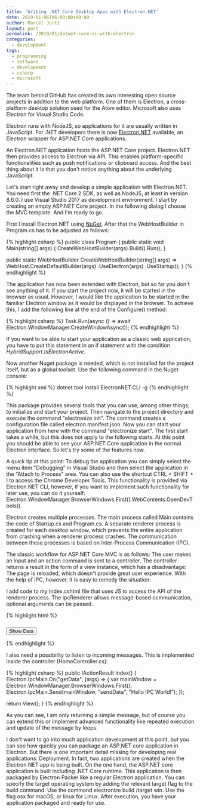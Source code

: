 ```yaml
---
title: 'Writing .NET Core Desktop Apps with Electron.NET'
date: 2019-01-06T06:00:00+00:00
author: Marcel Jurtz
layout: post
permalink: /2019/01/dotnet-core-ui-with-electron
categories:
  - development
tags:
  - programming
  - software
  - development
  - csharp
  - microsoft
---
```


The team behind GitHub has created its own interesting open source projects in addition to the web platform. One of them is Electron, a cross-platform desktop solution used for the Atom editor. Microsoft also uses Electron for Visual Studio Code.

Electron runs with NodeJS, so applications for it are usually written in JavaScript. For .NET developers there is now [Electron.NET](https://github.com/ElectronNET/Electron.NET) available, an Electron wrapper for ASP.NET Core applications.

An Electron.NET application hosts the ASP.NET Core project. Electron.NET then provides access to Electron via API. This enables platform-specific functionalities such as push notifications or clipboard access. And the best thing about it is that you don't notice anything about the underlying JavaScript.

Let's start right away and develop a simple application with Electron.NET. You need first the .NET Core 2 SDK, as well as NodeJS, at least in version 8.6.0. I use Visual Studio 2017 as development environment.  I start by creating an empty ASP.NET Core project. In the following dialog I choose the MVC template. And I'm ready to go.

First I install Electron.NET using [NuGet](https://www.nuget.org/packages/ElectronNET.API/). After that the WebHostBuilder in Program.cs has to be adjusted as follows:

{% highlight csharp %}
public class Program
{ 
  public static void Main(string[] args) 
  { 
    CreateWebHostBuilder(args).Build().Run(); 
  } 

  public static IWebHostBuilder CreateWebHostBuilder(string[] args) => 
    WebHost.CreateDefaultBuilder(args) 
    .UseElectron(args) 
    .UseStartup<Startup>(); 
} 
{% endhighlight %}

The application has now been extended with Electron, but so far you don't see anything of it. If you start the project now, it will be started in the browser as usual. However, I would like the application to be started in the familiar Electron window as it would be displayed in the browser. To achieve this, I add the following line at the end of the Configure() method: 

{% highlight csharp %}
Task.Run(async () => await Electron.WindowManager.CreateWindowAsync()); 
{% endhighlight %}

If you want to be able to start your application as a classic web application, you have to put this statement in an if statement with the condition *HybridSupport.IsElectronActive*.

Now another Nuget package is needed, which is not installed for the project itself, but as a global toolset. Use the following command in the Nuget console:

{% highlight xml %}
dotnet tool install ElectronNET.CLI -g 
{% endhighlight %}

This package provides several tools that you can use, among other things, to initialize and start your project. Then navigate to the project directory and execute the command "electronize init". The command creates a configuration file called electron.manifest.json. Now you can start your application from here with the command "electronize start". The first start takes a while, but this does not apply to the following starts. At this point you should be able to see your ASP.NET Core application in the normal Electron interface. So let's try some of the features now.

A quick tip at this point: To debug the application you can simply select the menu item "Debugging" in Visual Studio and then select the application in the "Attach to Process" area. You can also use the shortcut CTRL + SHIFT + I to access the Chrome Developer Tools. This functionality is provided via Electron.NET CLI, however, if you want to implement such functionality for later use, you can do it yourself: Electron.WindowManager.BrowserWindows.First().WebContents.OpenDevTools().

Electron creates multiple processes. The main process called Main contains the code of Startup.cs and Program.cs. A separate renderer process is created for each desktop window, which prevents the entire application from crashing when a renderer process crashes. The communication between these processes is based on Inter-Process Communication (IPC).

The classic workflow for ASP.NET Core MVC is as follows: The user makes an input and an action command is sent to a controller. The controller returns a result in the form of a view instance, which has a disadvantage: The page is reloaded, which doesn't provide great user experience. With the help of IPC, however, it is easy to remedy the situation:

I add code to my Index.cshtml file that uses JS to access the API of the renderer process. The ipcRenderer allows message-based communication, optional arguments can be passed.

{% highlight html %}
<h3 id="header"></h3> 
<button id="cmdShowData">Show Data</button> 

<script> 
  (function () { 
    const { ipcRenderer } = require("electron");

    document.getElementById("cmdShowData").addEventListener("click", () => { 
      ipcRenderer.send("getData", 'args'); 
    }); 

    ipcRenderer.on('sendData', (event, msg) => { 
      document.getElementById("header").innerHTML = msg; 
    });
  }()); 
</script> 
{% endhighlight %}
 
I also need a possibility to listen to incoming messages. This is implemented inside the controller (HomeController.cs): 

{% highlight csharp %}
public IActionResult Index()
{ 
  Electron.IpcMain.On("getData", (args) => 
  { 
    var mainWindow = Electron.WindowManager.BrowserWindows.First(); 
    Electron.IpcMain.Send(mainWindow, "sendData", "Hello IPC World!"); 
  }); 

  return View(); 
} 
{% endhighlight %}

As you can see, I am only returning a simple message, but of course you can extend this or implement advanced functionality like repeated execution and update of the message by loops.

I don't want to go into much application development at this point, but you can see how quickly you can package an ASP.NET core application in Electron. But there is one important detail missing for developing real applications: Deployment. In fact, two applications are created when the Electron.NET app is being built. On the one hand, the ASP.NET core application is built including .NET Core runtime. This application is then packaged by Electron Packer like a regular Electron application. You can specify the target operating system by adding the relevant target flag to the build command: Use the command electronize build /target win. Use the flag osx for macOS, or linux for Linux. After execution, you have your application packaged and ready for use. 